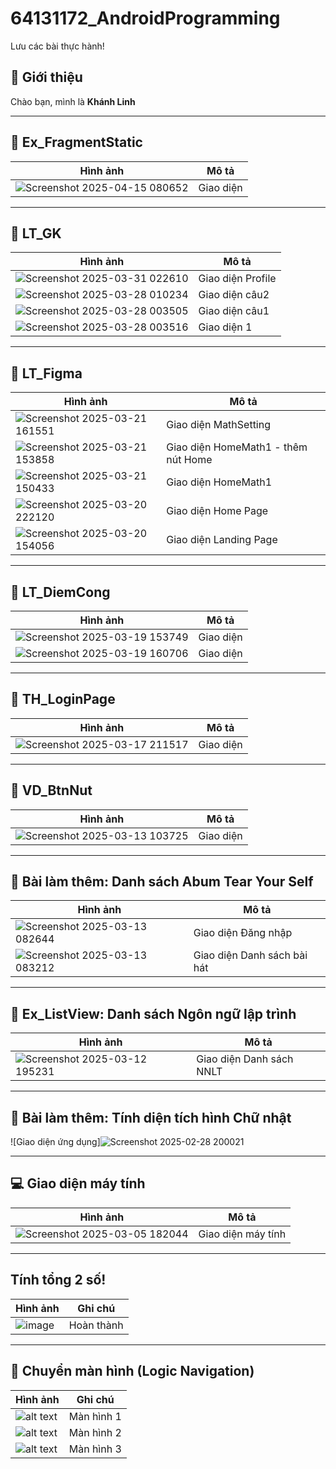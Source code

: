 # 64131172_AndroidProgramming
Lưu các bài thực hành!

## 🎯 Giới thiệu  
Chào bạn, mình là **Khánh Linh**  

---

## 📌 Ex_FragmentStatic  
| Hình ảnh | Mô tả |
|----------|-------|
|![Screenshot 2025-04-15 080652](https://github.com/user-attachments/assets/5c88b6ad-d7c9-4a5b-acc9-9079a8ca95b6)| Giao diện|

---

## 📌 LT_GK  
| Hình ảnh | Mô tả |
|----------|-------|
|![Screenshot 2025-03-31 022610](https://github.com/user-attachments/assets/c6bf1e7b-8f76-42fe-b2d3-6e00bbfed318)| Giao diện Profile|
|![Screenshot 2025-03-28 010234](https://github.com/user-attachments/assets/04d54f07-8570-484e-b01f-18b1357abea3)| Giao diện câu2|
|![Screenshot 2025-03-28 003505](https://github.com/user-attachments/assets/abfe72cd-63c7-49ec-8a13-cdc14dbb9cab)| Giao diện câu1|
|![Screenshot 2025-03-28 003516](https://github.com/user-attachments/assets/02bde9be-04fe-4ca0-8e38-eb307ae81013)| Giao diện 1|

---

## 📌 LT_Figma  
| Hình ảnh | Mô tả |
|----------|-------|
|![Screenshot 2025-03-21 161551](https://github.com/user-attachments/assets/910d5f52-a278-4c66-a04a-f649ecef2824)| Giao diện MathSetting|
|![Screenshot 2025-03-21 153858](https://github.com/user-attachments/assets/746a8072-f793-4baf-94be-ee4e6d9ddb71)| Giao diện HomeMath1 - thêm nút Home|
|![Screenshot 2025-03-21 150433](https://github.com/user-attachments/assets/8310817a-193c-4a1e-8af6-06ed3004abc1)| Giao diện HomeMath1|
|![Screenshot 2025-03-20 222120](https://github.com/user-attachments/assets/c5629ccc-e616-40f8-86fd-8f23a730b94d)| Giao diện Home Page|
|![Screenshot 2025-03-20 154056](https://github.com/user-attachments/assets/1258e7e4-8cb7-4048-a0be-9c3407ed5d6e)| Giao diện Landing Page|

---

## 📌 LT_DiemCong  
| Hình ảnh | Mô tả |
|----------|-------|
|![Screenshot 2025-03-19 153749](https://github.com/user-attachments/assets/81c0e02a-7ede-41e0-9cb2-8bd7f3b59137)| Giao diện|
|![Screenshot 2025-03-19 160706](https://github.com/user-attachments/assets/564e6ea1-b160-4fb3-9fe6-246e5a10588a)| Giao diện|

---

## 📌 TH_LoginPage  
| Hình ảnh | Mô tả |
|----------|-------|
|![Screenshot 2025-03-17 211517](https://github.com/user-attachments/assets/ec156fec-922a-4dbf-bfaf-d3ccd62ae723)| Giao diện|

---

## 📌 VD_BtnNut  
| Hình ảnh | Mô tả |
|----------|-------|
|![Screenshot 2025-03-13 103725](https://github.com/user-attachments/assets/132bed56-78fa-4694-891f-9e0e67116c38)| Giao diện|

---

## 📌 Bài làm thêm: Danh sách Abum Tear Your Self  
| Hình ảnh | Mô tả |
|----------|-------|
|![Screenshot 2025-03-13 082644](https://github.com/user-attachments/assets/fbe84328-7268-45e0-b0d6-49dc5aa3c708)| Giao diện Đăng nhập |
|![Screenshot 2025-03-13 083212](https://github.com/user-attachments/assets/509e3b43-778b-4e3e-8fa4-0fcf4b1b14d1)| Giao diện Danh sách bài hát |

---
## 📌 Ex_ListView: Danh sách Ngôn ngữ lập trình  
| Hình ảnh | Mô tả |
|----------|-------|
|![Screenshot 2025-03-12 195231](https://github.com/user-attachments/assets/760a673a-ed25-486f-9e3d-a68a8233e582)| Giao diện Danh sách NNLT |

---

## 📌 Bài làm thêm: Tính diện tích hình Chữ nhật  
![Giao diện ứng dụng]![Screenshot 2025-02-28 200021](https://github.com/user-attachments/assets/9ab9bf50-cd93-4bae-a90f-d4728c1e6f03)  

---

## 💻 Giao diện máy tính  
| Hình ảnh | Mô tả |
|----------|-------|
| ![Screenshot 2025-03-05 182044](https://github.com/user-attachments/assets/670b7ace-e517-480e-a376-70d2c07862bd) | Giao diện máy tính |

---

## Tính tổng 2 số!  
| Hình ảnh | Ghi chú |
|----------|---------|
| ![image](https://github.com/user-attachments/assets/d90895fa-1ffe-4d8a-a9c3-fc11584d41e0) | Hoàn thành |

---

## 🔄 Chuyển màn hình (Logic Navigation)  
| Hình ảnh | Ghi chú |
|----------|---------|
| ![alt text](image.png) | Màn hình 1 |
| ![alt text](image-1.png) | Màn hình 2 |
| ![alt text](image-2.png) | Màn hình 3 |
